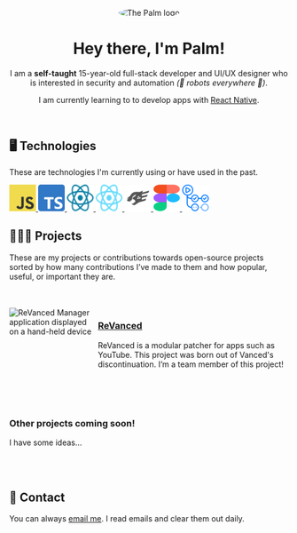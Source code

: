 <p align="center"><img width="25%" height="25%" alt="The Palm logo" src="https://images.weserv.nl/?url=github.com/PalmDevs.png?h=400&w=400&fit=cover&mask=circle&maxage=1d" style="border-radius: 50%" /></p>
<h1 align="center">Hey there, I'm Palm!</h1>
<p align="center">I am a <strong>self-taught</strong> 15-year-old full-stack developer and UI/UX designer who is interested in security and automation <i>(🤖 robots everywhere 🤖)</i>.</p>
<p align="center">I am currently learning to to develop apps with <a href="https://reactnative.dev">React Native</a>.</p>

<br />

## 🖥️ Technologies
These are technologies I'm currently using or have used in the past.

<a href="https://developer.mozilla.org/en-US/docs/Web/JavaScript">
    <img width="48px" height="48px" alt="JavaScript" src="assets/technologies/JavaScript.png" />
</a>
<a href="https://www.typescriptlang.org">
    <img width="48px" height="48px" alt="TypeScript" src="assets/technologies/TypeScript.png" />
</a>
<a href="https://react.dev/">
    <img width="48px" height="48px" alt="React" src="assets/technologies/React.svg" />
</a>
<a href="https://react.dev/">
    <img width="48px" height="48px" alt="React Native" src="assets/technologies/ReactNative.svg" />
</a>
<a href="https://fastify.io/">
    <img width="48px" height="48px" alt="Fastify" src="assets/technologies/Fastify.svg" />
</a>
<a href="https://figma.com/">
    <img width="48px" height="48px" alt="Figma" src="assets/technologies/Figma.svg" />
</a>
<a href="https://github.com/features/actions">
    <img width="48px" height="48px" alt="GitHub Actions" src="assets/technologies/GitHubActions.svg" />
</a>

<br />

## 👨🏻‍💻 Projects

These are my projects or contributions towards open-source projects sorted by how many contributions I’ve made to them and how popular, useful, or important they are.

<br />
<br />

<img align="left" width="160px" height="160px" alt="ReVanced Manager application displayed on a hand-held device" src="https://images.weserv.nl/?url=raw.githubusercontent.com/ReVanced/revanced-branding/main/assets/revanced-logo/revanced-logo.svg?h=500&w=500&fit=cover&mask=circle&maxage=1d" />

### [ReVanced](https://github.com/revanced)
ReVanced is a modular patcher for apps such as YouTube. This project was born out of Vanced's discontinuation. I’m a team member of this project!

<br />
<br />
<br />

### Other projects coming soon!
I have some ideas...

<br />
<br />


## 📄 Contact
You can always [email me](mailto:PalmDevelops+GH@gmail.com). I read emails and clear them out daily.
